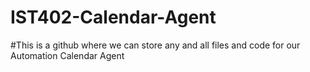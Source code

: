 # IST402-Calendar-Agent

#This is a github where we can store any and all files and code for our Automation Calendar Agent
